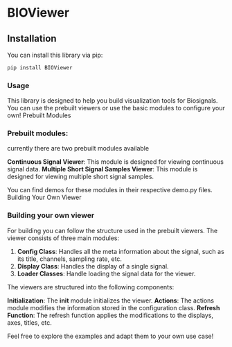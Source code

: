 # BIOViewer


## Installation
You can install this library via pip:

``` bash
pip install BIOViewer
```

### Usage

This library is designed to help you build visualization tools for Biosignals. You can use the prebuilt viewers or use the basic modules to configure your own!
Prebuilt Modules

### Prebuilt modules:
currently there are two prebuilt modules available

**Continuous Signal Viewer**: This module is designed for viewing continuous signal data.
**Multiple Short Signal Samples Viewer**: This module is designed for viewing multiple short signal samples.

You can find demos for these modules in their respective demo.py files.
Building Your Own Viewer

### Building your own viewer
For building you can follow the structure used in the prebuilt viewers. The viewer consists of three main modules:

1. **Config Class**: Handles all the meta information about the signal, such as its title, channels, sampling rate, etc.
2. **Display Class**: Handles the display of a single signal.
3. **Loader Classes**: Handle loading the signal data for the viewer.

The viewers are structured into the following components:

**Initialization**: The __init__ module initializes the viewer.
**Actions**: The actions module modifies the information stored in the configuration class.
**Refresh Function**: The refresh function applies the modifications to the displays, axes, titles, etc.

Feel free to explore the examples and adapt them to your own use case!
